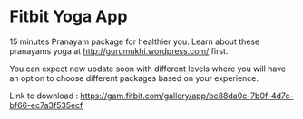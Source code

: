 Fitbit Yoga App
================
15 minutes Pranayam package for healthier you. Learn about these pranayams yoga at http://gurumukhi.wordpress.com/ first. 

You can expect new update soon with different levels where you will have an option to choose different packages based on your experience.

Link to download : https://gam.fitbit.com/gallery/app/be88da0c-7b0f-4d7c-bf66-ec7a3f535ecf
